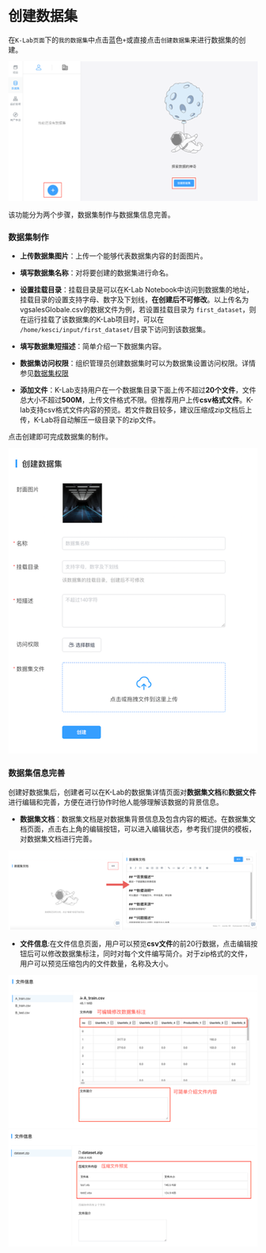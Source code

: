 # 创建数据集

在`K-Lab页面`下的`我的数据集`中点击蓝色`+`或直接点击`创建数据集`来进行数据集的创建。

![image description](/image/dataset-create.png)

该功能分为两个步骤，数据集制作与数据集信息完善。

### 数据集制作
* **上传数据集图片**：上传一个能够代表数据集内容的封面图片。

* **填写数据集名称**：对将要创建的数据集进行命名。

* **设置挂载目录**：挂载目录是可以在K-Lab Notebook中访问到数据集的地址，挂载目录的设置支持字母、数字及下划线，**在创建后不可修改**。以上传名为vgsalesGlobale.csv的数据文件为例，若设置挂载目录为 `first_dataset`，则在运行挂载了该数据集的K-Lab项目时，可以在 `/home/kesci/input/first_dataset/`目录下访问到该数据集。

* **填写数据集短描述**：简单介绍一下数据集内容。

* **数据集访问权限**：组织管理员创建数据集时可以为数据集设置访问权限。详情参见[数据集权限](/ch4/authority_dataset.md)

* **添加文件**：K-Lab支持用户在一个数据集目录下面上传不超过**20个文件**，文件总大小不超过**500M**，上传文件格式不限。但推荐用户上传**csv格式文件**。K-lab支持csv格式文件内容的预览。若文件数目较多，建议压缩成zip文档后上传，K-Lab将自动解压一级目录下的zip文件。

点击创建即可完成数据集的制作。

![image description](/image/组织版-创建数据集管理员.png)

### 数据集信息完善
创建好数据集后，创建者可以在K-Lab的数据集详情页面对**数据集文档**和**数据文件**进行编辑和完善，方便在进行协作时他人能够理解该数据的背景信息。
* **数据集文档**：数据集文档是对数据集背景信息及包含内容的概述。在数据集文档页面，点击右上角的编辑按钮，可以进入编辑状态，参考我们提供的模板，对数据集文档进行完善。

![image description](/image/数据集文档.png)

* **文件信息**:在文件信息页面，用户可以预览**csv文件**的前20行数据，点击编辑按钮后可以修改数据集标注，同时对每个文件编写简介。对于zip格式的文件，用户可以预览压缩包内的文件数量，名称及大小。

![image description](/image/dataset-file-info.png)
![image description](/image/dataset-zip-file.png)
